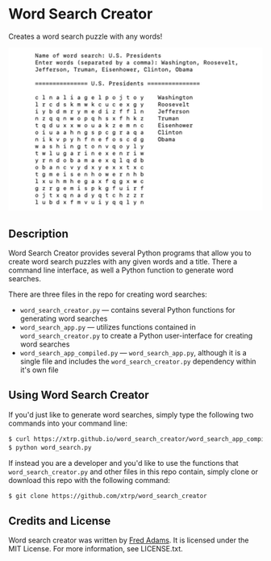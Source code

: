 # Word Search Creator

Creates a word search puzzle with any words!

![Demo Photo](demo_photo.jpg)

## Description

Word Search Creator provides several Python programs that allow you to create word search puzzles with any given words and a title. There a command line interface, as well a Python function to generate word searches.

There are three files in the repo for creating word searches:

 - ```word_search_creator.py``` &mdash; contains several Python functions for generating word searches
 - ```word_search_app.py``` &mdash; utilizes functions contained in ```word_search_creator.py``` to create a Python user-interface for creating word searches
 - ```word_search_app_compiled.py``` &mdash; ```word_search_app.py```, although it is a single file and includes the ```word_search_creator.py``` dependency within it's own file

## Using Word Search Creator

If you'd just like to generate word searches, simply type the following two commands into your command line:

```bash
$ curl https://xtrp.github.io/word_search_creator/word_search_app_compiled.py -o word_search.py
$ python word_search.py
```

If instead you are a developer and you'd like to use the functions that ```word_search_creator.py``` and other files in this repo contain, simply clone or download this repo with the following command: 

```bash
$ git clone https://github.com/xtrp/word_search_creator
```

## Credits and License

Word search creator was written by [Fred Adams](https://xtrp.io/). It is licensed under the MIT License. For more information, see LICENSE.txt.
